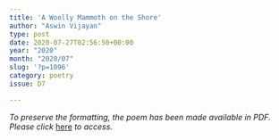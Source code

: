 ```yaml
---
title: 'A Woolly Mammoth on the Shore'
author: "Aswin Vijayan"
type: post
date: 2020-07-27T02:56:50+00:00
year: "2020"
month: "2020/07"
slug: '?p=1096'
category: poetry
issue: D7

---
```

_To preserve the formatting, the poem has been made available in PDF. Please click_ [here][1] _to access._

 [1]: http://bombayliterarymagazine.com/wp-content/uploads/2020/07/Aswin-TBLM_Poem.pdf

